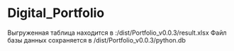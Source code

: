 # Digital_Portfolio

Выгруженная таблица находится в :/dist/Portfolio_v0.0.3/result.xlsx
Файл базы данных сохраняется в /dist/Portfolio_v0.0.3/python.db
